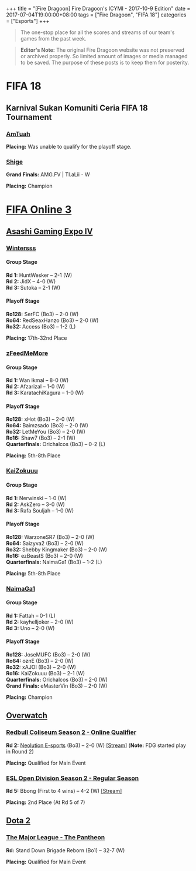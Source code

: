 +++
title = "[Fire Dragoon] Fire Dragoon's ICYMI - 2017-10-9 Edition"
date = 2017-07-04T19:00:00+08:00
tags = ["Fire Dragoon", "FIFA 18"]
categories = ["Esports"]
+++

> The one-stop place for all the scores and streams of our team's games from the past week.

> **Editor's Note:** The original Fire Dragoon website was not preserved or archived properly. So limited amount of images or media managed to be saved. The purpose of these posts is to keep them for posterity.

# FIFA 18

## Karnival Sukan Komuniti Ceria FIFA 18 Tournament

### [AmTuah](https://www.facebook.com/AmTuah.MY/)

**Placing:** Was unable to qualify for the playoff stage.

### [Shige](https://www.facebook.com/fdg.shige/)

**Grand Finals:** AMG.FV | TI.aLii - W

**Placing:** Champion

# [FIFA Online 3](https://www.facebook.com/FDGFIFA/)

## [Asashi Gaming Expo IV](https://challonge.com/asashifo3/)

### [Wintersss](https://www.facebook.com/Wintersss92/)

#### Group Stage

**Rd 1:** HuntWesker – 2-1 (W)\
**Rd 2:** JidX – 4-0 (W)\
**Rd 3:** Sutoka – 2-1 (W)

#### Playoff Stage

**Ro128:** SerFC (Bo3) – 2-0 (W)\
**Ro64:** RedSeaxHanzo (Bo3) – 2-0 (W)\
**Ro32:** Access (Bo3) – 1-2 (L)

**Placing:** 17th-32nd Place

### [zFeedMeMore](https://www.facebook.com/zFeedMeMore/)

#### Group Stage

**Rd 1:** Wan Ikmal – 8-0 (W)\
**Rd 2:** Afzarizal – 1-0 (W)\
**Rd 3:** KaratachiKagura – 1-0 (W)

#### Playoff Stage

**Ro128:** xHot (Bo3) – 2-0 (W)\
**Ro64:** Baimzsado (Bo3) – 2-0 (W)\
**Ro32:** LetMeYou (Bo3) – 2-0 (W)\
**Ro16:** Shaw7 (Bo3) – 2-1 (W)\
**Quarterfinals:** Orichalcos (Bo3) – 0-2 (L)

**Placing:** 5th-8th Place

### [KaiZokuuu](https://www.facebook.com/FDGKaiZokuuu/)

#### Group Stage

**Rd 1:** Nerwinski – 1-0 (W)\
**Rd 2:** AskZero – 3-0 (W)\
**Rd 3:** Rafa Souljah – 1-0 (W)

#### Playoff Stage
**Ro128:** WarzoneSR7 (Bo3) – 2-0 (W)\
**Ro64:** Saizyva2 (Bo3) – 2-0 (W)\
**Ro32:** Shebby Kingmaker (Bo3) – 2-0 (W)\
**Ro16:** ezBeastS (Bo3) – 2-0 (W)\
**Quarterfinals:** NaimaGa1 (Bo3) – 1-2 (L)

**Placing:** 5th-8th Place

### [NaimaGa1](https://www.facebook.com/NiamaGa1/)

#### Group Stage
**Rd 1:** Fattah – 0-1 (L)\
**Rd 2:** kayhelljoker – 2-0 (W)\
**Rd 3:** Uno – 2-0 (W)

#### Playoff Stage
**Ro128:** JoseMUFC (Bo3) – 2-0 (W)\
**Ro64:** oznE (Bo3) – 2-0 (W)\
**Ro32:** xAJOI (Bo3) – 2-0 (W)\
**Ro16:** KaiZokuuu (Bo3) – 2-1 (W)\
**Quarterfinals:** Orichalcos (Bo3) – 2-0 (W)\
**Grand Finals:** eMasterVin (Bo3) – 2-0 (W)

**Placing:** Champion

## [Overwatch](https://www.facebook.com/FDGOW/)

### [Redbull Coliseum Season 2 - Online Qualifier](http://challonge.com/RBCS2_OW)

**Rd 2:** [Neolution E-sports](https://www.facebook.com/neolutionEsport/) (Bo3) – 2-0 (W) [\[Stream\]](https://www.facebook.com/RedBullMalaysia/videos/1701363109876569/) (**Note:** FDG started play in Round 2)

**Placing:** Qualified for Main Event

### [ESL Open Division Season 2 - Regular Season](https://play.eslgaming.com/overwatch/southeast-asia/overwatch/major/overwatch-open-division/season-2-regular-season/)

**Rd 5:** Bbong (First to 4 wins) – 4-2 (W) [\[Stream\]](https://go.twitch.tv/videos/180592502)

**Placing:** 2nd Place (At Rd 5 of 7)

## [Dota 2](https://www.facebook.com/FDGDOTA2/)

### [The Major League - The Pantheon](http://themajorleague.asia/qualifier/)

**Rd:** Stand Down Brigade Reborn (Bo1) – 32-7 (W)

**Placing:** Qualified for Main Event